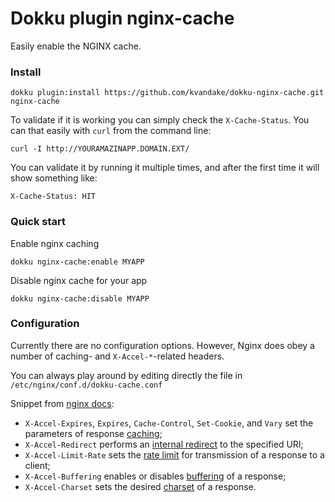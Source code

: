 # Dokku plugin nginx-cache

Easily enable the NGINX cache.

### Install

```shell
dokku plugin:install https://github.com/kvandake/dokku-nginx-cache.git nginx-cache
```

To validate if it is working you can simply check the `X-Cache-Status`. You can
that easily with `curl` from the command line:

```shell
curl -I http://YOURAMAZINAPP.DOMAIN.EXT/
```

You can validate it by running it multiple times, and after the first time it
will show something like:

```
X-Cache-Status: HIT
```

### Quick start

Enable nginx caching

```shell
dokku nginx-cache:enable MYAPP
```

Disable nginx cache for your app

```shell
dokku nginx-cache:disable MYAPP
```

### Configuration

Currently there are no configuration options. However, Nginx does obey a number of caching- and `X-Accel-*`-related headers.

You can always play around by editing directly the file in `/etc/nginx/conf.d/dokku-cache.conf`

Snippet from [nginx docs][]:

- `X-Accel-Expires`, `Expires`, `Cache-Control`, `Set-Cookie`, and `Vary` set the parameters of response [caching][];
- `X-Accel-Redirect` performs an [internal redirect][] to the specified URI;
- `X-Accel-Limit-Rate` sets the [rate limit][] for transmission of a response to a client;
- `X-Accel-Buffering` enables or disables [buffering][] of a response;
- `X-Accel-Charset` sets the desired [charset][] of a response.

[nginx docs]: http://nginx.org/en/docs/http/ngx_http_proxy_module.html#proxy_ignore_headers
[caching]: http://nginx.org/en/docs/http/ngx_http_proxy_module.html#proxy_cache_valid
[internal redirect]: http://nginx.org/en/docs/http/ngx_http_core_module.html#internal
[rate limit]: http://nginx.org/en/docs/http/ngx_http_core_module.html#limit_rate
[buffering]: http://nginx.org/en/docs/http/ngx_http_proxy_module.html#proxy_buffering
[charset]: http://nginx.org/en/docs/http/ngx_http_charset_module.html#charset
